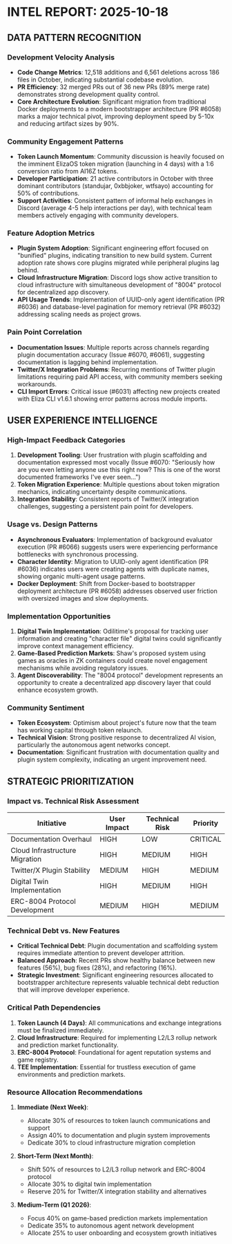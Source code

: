 # INTEL REPORT: 2025-10-18

## DATA PATTERN RECOGNITION

### Development Velocity Analysis
- **Code Change Metrics**: 12,518 additions and 6,561 deletions across 186 files in October, indicating substantial codebase evolution.
- **PR Efficiency**: 32 merged PRs out of 36 new PRs (89% merge rate) demonstrates strong development quality control.
- **Core Architecture Evolution**: Significant migration from traditional Docker deployments to a modern bootstrapper architecture (PR #6058) marks a major technical pivot, improving deployment speed by 5-10x and reducing artifact sizes by 90%.

### Community Engagement Patterns
- **Token Launch Momentum**: Community discussion is heavily focused on the imminent ElizaOS token migration (launching in 4 days) with a 1:6 conversion ratio from AI16Z tokens.
- **Developer Participation**: 21 active contributors in October with three dominant contributors (standujar, 0xbbjoker, wtfsayo) accounting for 50% of contributions.
- **Support Activities**: Consistent pattern of informal help exchanges in Discord (average 4-5 help interactions per day), with technical team members actively engaging with community developers.

### Feature Adoption Metrics
- **Plugin System Adoption**: Significant engineering effort focused on "bunified" plugins, indicating transition to new build system. Current adoption rate shows core plugins migrated while peripheral plugins lag behind.
- **Cloud Infrastructure Migration**: Discord logs show active transition to cloud infrastructure with simultaneous development of "8004" protocol for decentralized app discovery.
- **API Usage Trends**: Implementation of UUID-only agent identification (PR #6036) and database-level pagination for memory retrieval (PR #6032) addressing scaling needs as project grows.

### Pain Point Correlation
- **Documentation Issues**: Multiple reports across channels regarding plugin documentation accuracy (Issue #6070, #6061), suggesting documentation is lagging behind implementation.
- **Twitter/X Integration Problems**: Recurring mentions of Twitter plugin limitations requiring paid API access, with community members seeking workarounds.
- **CLI Import Errors**: Critical issue (#6031) affecting new projects created with Eliza CLI v1.6.1 showing error patterns across module imports.

## USER EXPERIENCE INTELLIGENCE

### High-Impact Feedback Categories
1. **Development Tooling**: User frustration with plugin scaffolding and documentation expressed most vocally (Issue #6070: "Seriously how are you even letting anyone use this right now? This is one of the worst documented frameworks I've ever seen...")
2. **Token Migration Experience**: Multiple questions about token migration mechanics, indicating uncertainty despite communications.
3. **Integration Stability**: Consistent reports of Twitter/X integration challenges, suggesting a persistent pain point for developers.

### Usage vs. Design Patterns
- **Asynchronous Evaluators**: Implementation of background evaluator execution (PR #6066) suggests users were experiencing performance bottlenecks with synchronous processing.
- **Character Identity**: Migration to UUID-only agent identification (PR #6036) indicates users were creating agents with duplicate names, showing organic multi-agent usage patterns.
- **Docker Deployment**: Shift from Docker-based to bootstrapper deployment architecture (PR #6058) addresses observed user friction with oversized images and slow deployments.

### Implementation Opportunities
1. **Digital Twin Implementation**: Odilitime's proposal for tracking user information and creating "character file" digital twins could significantly improve context management efficiency.
2. **Game-Based Prediction Markets**: Shaw's proposed system using games as oracles in ZK containers could create novel engagement mechanisms while avoiding regulatory issues.
3. **Agent Discoverability**: The "8004 protocol" development represents an opportunity to create a decentralized app discovery layer that could enhance ecosystem growth.

### Community Sentiment
- **Token Ecosystem**: Optimism about project's future now that the team has working capital through token relaunch.
- **Technical Vision**: Strong positive response to decentralized AI vision, particularly the autonomous agent networks concept.
- **Documentation**: Significant frustration with documentation quality and plugin system complexity, indicating an urgent improvement need.

## STRATEGIC PRIORITIZATION

### Impact vs. Technical Risk Assessment
| Initiative | User Impact | Technical Risk | Priority |
|------------|-------------|----------------|----------|
| Documentation Overhaul | HIGH | LOW | CRITICAL |
| Cloud Infrastructure Migration | HIGH | MEDIUM | HIGH |
| Twitter/X Plugin Stability | MEDIUM | HIGH | MEDIUM |
| Digital Twin Implementation | HIGH | MEDIUM | HIGH |
| ERC-8004 Protocol Development | MEDIUM | HIGH | MEDIUM |

### Technical Debt vs. New Features
- **Critical Technical Debt**: Plugin documentation and scaffolding system requires immediate attention to prevent developer attrition.
- **Balanced Approach**: Recent PRs show healthy balance between new features (56%), bug fixes (28%), and refactoring (16%).
- **Strategic Investment**: Significant engineering resources allocated to bootstrapper architecture represents valuable technical debt reduction that will improve developer experience.

### Critical Path Dependencies
1. **Token Launch (4 Days)**: All communications and exchange integrations must be finalized immediately.
2. **Cloud Infrastructure**: Required for implementing L2/L3 rollup network and prediction market functionality.
3. **ERC-8004 Protocol**: Foundational for agent reputation systems and game registry.
4. **TEE Implementation**: Essential for trustless execution of game environments and prediction markets.

### Resource Allocation Recommendations
1. **Immediate (Next Week)**:
   - Allocate 30% of resources to token launch communications and support
   - Assign 40% to documentation and plugin system improvements
   - Dedicate 30% to cloud infrastructure migration completion

2. **Short-Term (Next Month)**:
   - Shift 50% of resources to L2/L3 rollup network and ERC-8004 protocol
   - Allocate 30% to digital twin implementation
   - Reserve 20% for Twitter/X integration stability and alternatives

3. **Medium-Term (Q1 2026)**:
   - Focus 40% on game-based prediction markets implementation
   - Dedicate 35% to autonomous agent network development
   - Allocate 25% to user onboarding and ecosystem growth initiatives